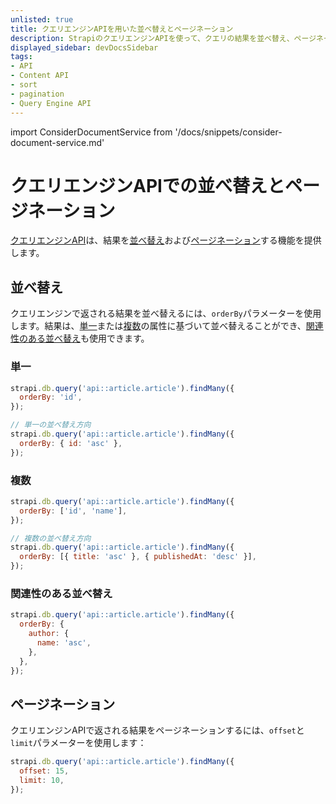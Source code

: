 ```yaml
---
unlisted: true
title: クエリエンジンAPIを用いた並べ替えとページネーション
description: StrapiのクエリエンジンAPIを使って、クエリの結果を並べ替え、ページネーションします。
displayed_sidebar: devDocsSidebar
tags:
- API
- Content API
- sort
- pagination
- Query Engine API
---
```


import ConsiderDocumentService from '/docs/snippets/consider-document-service.md'

# クエリエンジンAPIでの並べ替えとページネーション

<ConsiderDocumentService />

[クエリエンジンAPI](/dev-docs/api/query-engine)は、結果を[並べ替え](#ordering)および[ページネーション](#pagination)する機能を提供します。

## 並べ替え

クエリエンジンで返される結果を並べ替えるには、`orderBy`パラメーターを使用します。結果は、[単一](#single)または[複数](#multiple)の属性に基づいて並べ替えることができ、[関連性のある並べ替え](#relational-ordering)も使用できます。

### 単一

```js
strapi.db.query('api::article.article').findMany({
  orderBy: 'id',
});

// 単一の並べ替え方向
strapi.db.query('api::article.article').findMany({
  orderBy: { id: 'asc' },
});
```

### 複数

```js
strapi.db.query('api::article.article').findMany({
  orderBy: ['id', 'name'],
});

// 複数の並べ替え方向
strapi.db.query('api::article.article').findMany({
  orderBy: [{ title: 'asc' }, { publishedAt: 'desc' }],
});
```

### 関連性のある並べ替え

```js
strapi.db.query('api::article.article').findMany({
  orderBy: {
    author: {
      name: 'asc',
    },
  },
});
```

## ページネーション

クエリエンジンAPIで返される結果をページネーションするには、`offset`と`limit`パラメーターを使用します：

```js
strapi.db.query('api::article.article').findMany({
  offset: 15, 
  limit: 10,
});
```
